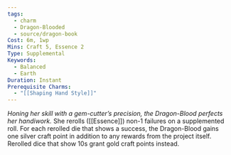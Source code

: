 ```yaml
---
tags:
  - charm
  - Dragon-Blooded
  - source/dragon-book
Cost: 6m, 1wp
Mins: Craft 5, Essence 2
Type: Supplemental
Keywords:
  - Balanced
  - Earth
Duration: Instant
Prerequisite Charms:
  - "[[Shaping Hand Style]]"
---
```

*Honing her skill with a gem-cutter’s precision, the Dragon-Blood perfects her handiwork.*
She rerolls ([[Essence]]) non-1 failures on a supplemented roll. For each rerolled die that shows a success, the Dragon-Blood gains one silver craft point in addition to any rewards from the project itself. Rerolled dice that show 10s grant gold craft points instead.